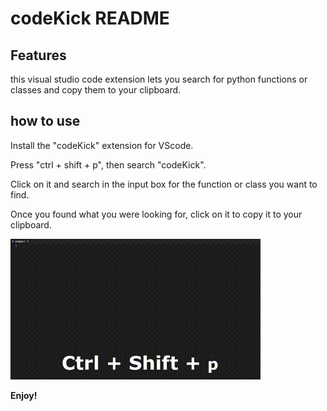 # codeKick README

## Features

this visual studio code extension lets you search for python functions or classes and copy them to your clipboard.


## how to use

Install the "codeKick" extension for VScode.

Press "ctrl + shift + p", then search "codeKick".

Click on it and search in the input box for the function or class you want to find.

Once you found what you were looking for, click on it to copy it to your clipboard.

![](https://github.com/RandomTheFirst/codeKick/blob/master/assets/codeKickShowcase.gif)

**Enjoy!**
